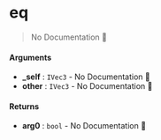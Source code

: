 # eq

> No Documentation 🚧

#### Arguments

- **\_self** : `IVec3` \- No Documentation 🚧
- **other** : `IVec3` \- No Documentation 🚧

#### Returns

- **arg0** : `bool` \- No Documentation 🚧